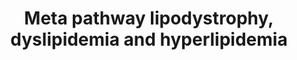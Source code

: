 ---
annotations:
- id: DOID:13810
  parent: genetic disease
  type: Disease Ontology
  value: familial hypercholesterolemia
- id: DOID:0111138
  parent: genetic disease
  type: Disease Ontology
  value: congenital generalized lipodystrophy type 4
- id: DOID:0070206
  parent: genetic disease
  type: Disease Ontology
  value: familial partial lipodystrophy type 6
- id: DOID:1171
  parent: genetic disease
  type: Disease Ontology
  value: hyperlipoproteinemia type V
- id: DOID:1388
  parent: genetic disease
  type: Disease Ontology
  value: Tangier disease
- id: DOID:0070204
  parent: genetic disease
  type: Disease Ontology
  value: familial partial lipodystrophy type 3
- id: DOID:0070205
  parent: genetic disease
  type: Disease Ontology
  value: familial partial lipodystrophy type 4
- id: DOID:1168
  parent: genetic disease
  type: Disease Ontology
  value: familial hyperlipidemia
- id: DOID:0111135
  parent: genetic disease
  type: Disease Ontology
  value: congenital generalized lipodystrophy type 1
- id: DOID:811
  type: Disease Ontology
  value: lipodystrophy
- id: DOID:13809
  parent: genetic disease
  type: Disease Ontology
  value: familial combined hyperlipidemia
- id: DOID:1386
  parent: genetic disease
  type: Disease Ontology
  value: abetalipoproteinemia
- id: DOID:3145
  parent: genetic disease
  type: Disease Ontology
  value: hyperlipoproteinemia type III
- id: DOID:0070207
  type: Disease Ontology
  value: familial partial lipodystrophy type 1
- id: DOID:0070203
  parent: genetic disease
  type: Disease Ontology
  value: familial partial lipodystrophy type 5
- id: DOID:0111136
  parent: genetic disease
  type: Disease Ontology
  value: congenital generalized lipodystrophy type 2
- id: PW:0000013
  parent: disease pathway
  type: Pathway Ontology
  value: disease pathway
- id: DOID:1391
  parent: genetic disease
  type: Disease Ontology
  value: Norum disease
- id: DOID:1172
  parent: genetic disease
  type: Disease Ontology
  value: hyperlipoproteinemia type IV
- id: DOID:0070202
  parent: genetic disease
  type: Disease Ontology
  value: familial partial lipodystrophy type 2
- id: DOID:1387
  parent: genetic disease
  type: Disease Ontology
  value: hypolipoproteinemia
- id: DOID:3146
  parent: genetic disease
  type: Disease Ontology
  value: lipid metabolism disorder
- id: DOID:0080300
  type: Disease Ontology
  value: acquired generalized lipodystrophy
- id: DOID:0111137
  parent: genetic disease
  type: Disease Ontology
  value: congenital generalized lipodystrophy type 3
- id: DOID:0111417
  parent: genetic disease
  type: Disease Ontology
  value: familial chylomicronemia syndrome
authors:
- UlasBabayigit
- Fehrhart
- Egonw
- Larsgw
- Eweitz
citedin: ''
communities:
- RareDiseases
description: Dyslipidemia is a change (either increase or decrease) of adipose levels
  within the blood. When there is a significant increase of this, the term hyperlipidemia
  is used. With a significant decrease, we talk about hypolipoproteinemia. Both hyperlipidemia
  and hypolipoproteinemia can be classified as either acquired or familial.  Familial
  hyperlipidemia can be classified in five types according to the Fredrickson classification.For
  this classification see [Quispe et al. 2019](https://doi.org/10.5114/aoms.2019.87207).  Lipodystrophy
  is a change (either increase or decrease) of adipose levels within the lipid tissue
  deposits. Lipodystrophy is classified based on wether the disease is acquired or
  congenital, but also wether it is geralized (through the entire body) or partial
  (in specific parts of the body). This classification was based on the following
  information by [Akinci et al.](https://www.ncbi.nlm.nih.gov/books/NBK513130/).
last-edited: 2025-03-09
ndex: 978ba30b-da33-11eb-b666-0ac135e8bacf
organisms:
- Homo sapiens
redirect_from:
- /index.php/Pathway:WP5105
- /instance/WP5105
- /instance/WP5105_r137802
revision: r137802
schema-jsonld:
- '@context': https://schema.org/
  '@id': https://wikipathways.github.io/pathways/WP5105.html
  '@type': Dataset
  creator:
    '@type': Organization
    name: WikiPathways
  description: Dyslipidemia is a change (either increase or decrease) of adipose levels
    within the blood. When there is a significant increase of this, the term hyperlipidemia
    is used. With a significant decrease, we talk about hypolipoproteinemia. Both
    hyperlipidemia and hypolipoproteinemia can be classified as either acquired or
    familial.  Familial hyperlipidemia can be classified in five types according to
    the Fredrickson classification.For this classification see [Quispe et al. 2019](https://doi.org/10.5114/aoms.2019.87207).  Lipodystrophy
    is a change (either increase or decrease) of adipose levels within the lipid tissue
    deposits. Lipodystrophy is classified based on wether the disease is acquired
    or congenital, but also wether it is geralized (through the entire body) or partial
    (in specific parts of the body). This classification was based on the following
    information by [Akinci et al.](https://www.ncbi.nlm.nih.gov/books/NBK513130/).
  keywords: []
  license: CC0
  name: Meta pathway lipodystrophy, dyslipidemia and hyperlipidemia
seo: CreativeWork
title: Meta pathway lipodystrophy, dyslipidemia and hyperlipidemia
wpid: WP5105
---